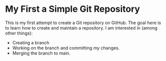 # My First a Simple Git Repository 

This is my first attempt to create a Git repository on GitHub.
The goal here is to learn how to create and maintain a repository.
I am interested in (among other things):

- Creating a branch
- Working on the branch and committing my changes.
- Merging the branch to main.
